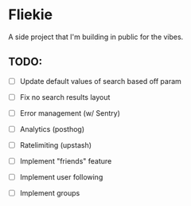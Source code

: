# Fliekie

A side project that I'm building in public for the vibes.

## TODO:

- [ ] Update default values of search based off param
- [ ] Fix no search results layout

- [ ] Error management (w/ Sentry)
- [ ] Analytics (posthog)
- [ ] Ratelimiting (upstash)

- [ ] Implement "friends" feature
- [ ] Implement user following
- [ ] Implement groups
